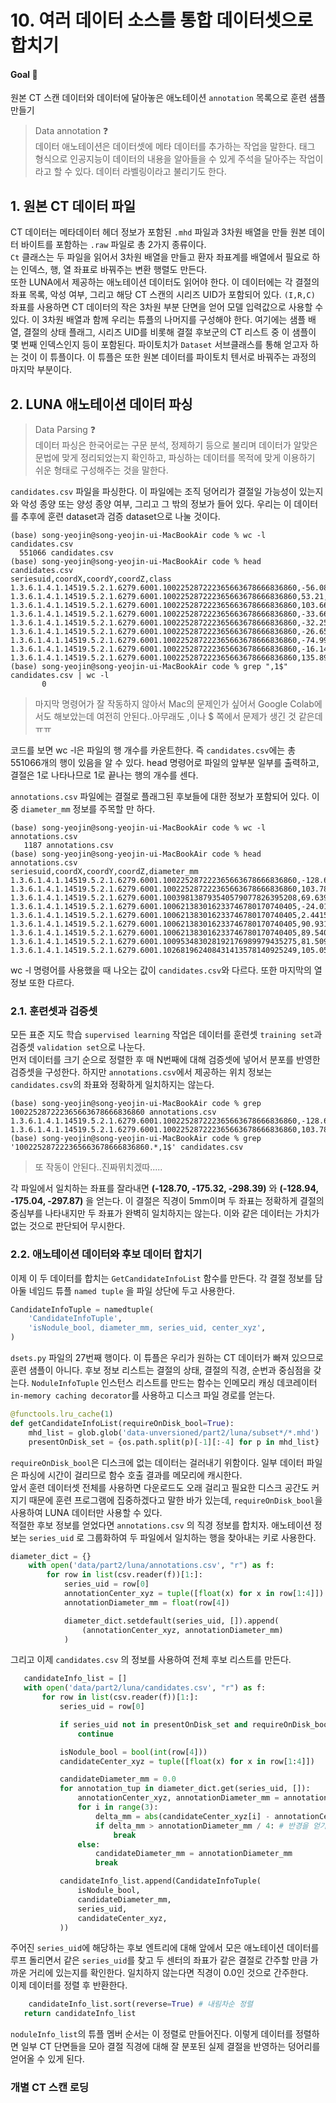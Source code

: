 # 10. 여러 데이터 소스를 통합 데이터셋으로 합치기

#### Goal 🏃  
원본 CT 스캔 데이터와 데이터에 달아놓은 애노테이션 `annotation` 목록으로 훈련 샘플 만들기  
> Data annotation ❓  
> 데이터 애노테이션은 데이터셋에 메타 데이터를 추가하는 작업을 말한다. 태그 형식으로 인공지능이 데이터의 내용을 알아들을 수 있게 주석을 달아주는 작업이라고 할 수 있다. 데이터 라벨링이라고 불리기도 한다.

## 1. 원본 CT 데이터 파일

CT 데이터는 메타데이터 헤더 정보가 포함된 `.mhd` 파일과 3차원 배열을 만들 원본 데이터 바이트를 포함하는 `.raw` 파일로 총 2가지 종류이다.  
`Ct` 클래스는 두 파일을 읽어서 3차원 배열을 만들고 환자 좌표계를 배열에서 필요로 하는 인덱스, 행, 열 좌표로 바꿔주는 변환 행렬도 만든다.  
또한 LUNA에서 제공하는 애노테이션 데이터도 읽어야 한다. 이 데이터에는 각 결절의 좌표 목록, 악성 여부, 그리고 해당 CT 스캔의 시리즈 UID가 포함되어 있다. 
`(I,R,C)` 좌표를 사용하면 CT 데이터의 작은 3차원 부분 단면을 얻어 모델 입력값으로 사용할 수 있다. 이 3차원 배열과 함께 우리는 튜플의 나머지를 구성해야 한다. 여기에는 샘플 배열, 결절의 상태 플래그, 시리즈 UID를 비롯해 결절 후보군의 CT 리스트 중 이 샘플이 몇 번째 인덱스인지 등이 포함된다. 파이토치가 `Dataset` 서브클래스를 통해 얻고자 하는 것이 이 튜플이다. 이 튜플은 또한 원본 데이터를 파이토치 텐서로 바꿔주는 과정의 마지막 부분이다.  

## 2. LUNA 애노테이션 데이터 파싱
> Data Parsing ❓  
> 데이터 파싱은 한국어로는 구문 분석, 정제하기 등으로 불리며 데이터가 알맞은 문법에 맞게 정리되었는지 확인하고, 파싱하는 데이터를 목적에 맞게 이용하기 쉬운 형태로 구성해주는 것을 말한다.  
  
`candidates.csv` 파일을 파싱한다. 이 파일에는 조직 덩어리가 결절일 가능성이 있는지와 악성 종양 또는 양성 종양 여부, 그리고 그 밖의 정보가 들어 있다. 우리는 이 데이터를 추후에 훈련 dataset과 검증 dataset으로 나눌 것이다.  
```console
(base) song-yeojin@song-yeojin-ui-MacBookAir code % wc -l candidates.csv
  551066 candidates.csv
(base) song-yeojin@song-yeojin-ui-MacBookAir code % head candidates.csv
seriesuid,coordX,coordY,coordZ,class
1.3.6.1.4.1.14519.5.2.1.6279.6001.100225287222365663678666836860,-56.08,-67.85,-311.92,0
1.3.6.1.4.1.14519.5.2.1.6279.6001.100225287222365663678666836860,53.21,-244.41,-245.17,0
1.3.6.1.4.1.14519.5.2.1.6279.6001.100225287222365663678666836860,103.66,-121.8,-286.62,0
1.3.6.1.4.1.14519.5.2.1.6279.6001.100225287222365663678666836860,-33.66,-72.75,-308.41,0
1.3.6.1.4.1.14519.5.2.1.6279.6001.100225287222365663678666836860,-32.25,-85.36,-362.51,0
1.3.6.1.4.1.14519.5.2.1.6279.6001.100225287222365663678666836860,-26.65,-203.07,-165.07,0
1.3.6.1.4.1.14519.5.2.1.6279.6001.100225287222365663678666836860,-74.99,-114.79,-311.92,0
1.3.6.1.4.1.14519.5.2.1.6279.6001.100225287222365663678666836860,-16.14,-248.61,-239.55,0
1.3.6.1.4.1.14519.5.2.1.6279.6001.100225287222365663678666836860,135.89,-141.41,-252.2,0
(base) song-yeojin@song-yeojin-ui-MacBookAir code % grep ",1$" candidates.csv | wc -l
       0
 ```
> 마지막 명령어가 잘 작동하지 않아서 Mac의 문제인가 싶어서 Google Colab에서도 해보았는데 여전히 안된다..아무래도 ,이나 $ 쪽에서 문제가 생긴 것 같은데 ㅠㅠ  
  
  코드를 보면 wc -l은 파일의 행 개수를 카운트한다. 즉 `candidates.csv`에는 총 551066개의 행이 있음을 알 수 있다. head 명령어로 파일의 앞부분 일부를 출력하고, 결절은 1로 나타나므로 1로 끝나는 행의 개수를 센다. 
 
 `annotations.csv` 파일에는 결절로 플래그된 후보들에 대한 정보가 포함되어 있다. 이 중 `diameter_mm` 정보를 주목할 만 하다. 
 ```console
 (base) song-yeojin@song-yeojin-ui-MacBookAir code % wc -l annotations.csv
    1187 annotations.csv
(base) song-yeojin@song-yeojin-ui-MacBookAir code % head annotations.csv
seriesuid,coordX,coordY,coordZ,diameter_mm
1.3.6.1.4.1.14519.5.2.1.6279.6001.100225287222365663678666836860,-128.6994211,-175.3192718,-298.3875064,5.651470635
1.3.6.1.4.1.14519.5.2.1.6279.6001.100225287222365663678666836860,103.7836509,-211.9251487,-227.12125,4.224708481
1.3.6.1.4.1.14519.5.2.1.6279.6001.100398138793540579077826395208,69.63901724,-140.9445859,876.3744957,5.786347814
1.3.6.1.4.1.14519.5.2.1.6279.6001.100621383016233746780170740405,-24.0138242,192.1024053,-391.0812764,8.143261683
1.3.6.1.4.1.14519.5.2.1.6279.6001.100621383016233746780170740405,2.441546798,172.4648812,-405.4937318,18.54514997
1.3.6.1.4.1.14519.5.2.1.6279.6001.100621383016233746780170740405,90.93171321,149.0272657,-426.5447146,18.20857028
1.3.6.1.4.1.14519.5.2.1.6279.6001.100621383016233746780170740405,89.54076865,196.4051593,-515.0733216,16.38127631
1.3.6.1.4.1.14519.5.2.1.6279.6001.100953483028192176989979435275,81.50964574,54.9572186,-150.3464233,10.36232088
1.3.6.1.4.1.14519.5.2.1.6279.6001.102681962408431413578140925249,105.0557924,19.82526014,-91.24725078,21.08961863
```   
wc -l 명령어를 사용했을 때 나오는 값이 `candidates.csv`와 다르다. 또한 마지막의 열 정보 또한 다르다. 
   
   
### 2.1. 훈련셋과 검증셋   
모든 표준 지도 학습 `supervised learning` 작업은 데이터를 훈련셋 `training set`과 검증셋 `validation set`으로 나눈다.  
먼저 데이터를 크기 순으로 정렬한 후 매 N번째에 대해 검증셋에 넣어서 분포를 반영한 검증셋을 구성한다. 하지만 `annotations.csv`에서 제공하는 위치 정보는 `candidates.csv`의 좌표와 정확하게 일치하지는 않는다.  
```console
(base) song-yeojin@song-yeojin-ui-MacBookAir code % grep 100225287222365663678666836860 annotations.csv
1.3.6.1.4.1.14519.5.2.1.6279.6001.100225287222365663678666836860,-128.6994211,-175.3192718,-298.3875064,5.651470635
1.3.6.1.4.1.14519.5.2.1.6279.6001.100225287222365663678666836860,103.7836509,-211.9251487,-227.12125,4.224708481
(base) song-yeojin@song-yeojin-ui-MacBookAir code % grep '100225287222365663678666836860.*,1$' candidates.csv
```  
> 또 작동이 안된다..진짜뮈치겠따.....   

각 파일에서 일치하는 좌표를 잘라내면 **(-128.70, -175.32, -298.39)** 와 **(-128.94, -175.04, -297.87)** 을 얻는다. 이 결절은 직경이 5mm이며 두 좌표는 정확하게 결절의 중심부를 나타내지만 두 좌표가 완벽히 일치하지는 않는다. 이와 같은 데이터는 가치가 없는 것으로 판단되어 무시한다.
  
### 2.2. 애노테이션 데이터와 후보 데이터 합치기

이제 이 두 데이터를 합치는 `GetCandidateInfoList` 함수를 만든다. 각 결절 정보를 담아둘 네임드 튜플 `named tuple` 을 파일 상단에 두고 사용한다. 
```python
CandidateInfoTuple = namedtuple(
    'CandidateInfoTuple',
    'isNodule_bool, diameter_mm, series_uid, center_xyz',
)
```   
`dsets.py` 파일의 27번째 행이다. 이 튜플은 우리가 원하는 CT 데이터가 빠져 있으므로 훈련 샘플이 아니다. 
후보 정보 리스트는 결절의 상태, 결절의 직경, 순번과 중심점을 갖는다. `NoduleInfoTuple` 인스턴스 리스트를 만드는 함수는 인메모리 캐싱 데코레이터 `in-memory caching decorator`를 사용하고 디스크 파일 경로를 얻는다.
```python
@functools.lru_cache(1)
def getCandidateInfoList(requireOnDisk_bool=True):
    mhd_list = glob.glob('data-unversioned/part2/luna/subset*/*.mhd')
    presentOnDisk_set = {os.path.split(p)[-1][:-4] for p in mhd_list}
```
`requireOnDisk_bool`은 디스크에 없는 데이터는 걸러내기 위함이다. 일부 데이터 파일은 파싱에 시간이 걸리므로 함수 호출 결과를 메모리에 캐시한다.  
앞서 훈련 데이터셋 전체를 사용하면 다운로드도 오래 걸리고 필요한 디스크 공간도 커지기 때문에 훈련 프로그램에 집중하겠다고 말한 바가 있는데, `requireOnDisk_bool`을 사용하여 LUNA 데이터만 사용할 수 있다.   
적절한 후보 정보를 얻었다면 `annotations.csv` 의 직경 정보를 합치자. 애노테이션 정보는 `series_uid` 로 그룹화하여 두 파일에서 일치하는 행을 찾아내는 키로 사용한다.
```python
diameter_dict = {}
    with open('data/part2/luna/annotations.csv', "r") as f:
        for row in list(csv.reader(f))[1:]:
            series_uid = row[0]
            annotationCenter_xyz = tuple([float(x) for x in row[1:4]])
            annotationDiameter_mm = float(row[4])

            diameter_dict.setdefault(series_uid, []).append(
                (annotationCenter_xyz, annotationDiameter_mm)
            )
 ```  
 그리고 이제 `candidates.csv` 의 정보를 사용하여 전체 후보 리스트를 만든다.   
 ```python
    candidateInfo_list = []
    with open('data/part2/luna/candidates.csv', "r") as f:
        for row in list(csv.reader(f))[1:]:
            series_uid = row[0]

            if series_uid not in presentOnDisk_set and requireOnDisk_bool: #series_uid가 없으면 서브셋엔 있지만 디스크엔 없어서 건너뜀
                continue

            isNodule_bool = bool(int(row[4]))
            candidateCenter_xyz = tuple([float(x) for x in row[1:4]])

            candidateDiameter_mm = 0.0
            for annotation_tup in diameter_dict.get(series_uid, []):
                annotationCenter_xyz, annotationDiameter_mm = annotation_tup
                for i in range(3):
                    delta_mm = abs(candidateCenter_xyz[i] - annotationCenter_xyz[i])
                    if delta_mm > annotationDiameter_mm / 4: # 반경을 얻기 위해 직경을 2로 나누고 결절 센터가 크기 기준으로 떨어진 정도를 반지름의 절반 길이를 기준으로 판정
                        break
                else:
                    candidateDiameter_mm = annotationDiameter_mm
                    break

            candidateInfo_list.append(CandidateInfoTuple(
                isNodule_bool,
                candidateDiameter_mm,
                series_uid,
                candidateCenter_xyz,
            ))
 ```   
 주어진 `series_uid`에 해당하는 후보 엔트리에 대해 앞에서 모은 애노테이션 데이터를 루프 돌리면서 같은 `series_uid`를 찾고 두 센터의 좌표가 같은 결절로 간주할 만큼 가까운 거리에 있는지를 확인한다. 일치하지 않는다면 직경이 0.0인 것으로 간주한다.  
 이제 데이터를 정렬 후 반환한다.
 ```python
     candidateInfo_list.sort(reverse=True) # 내림차순 정렬
    return candidateInfo_list
  ```   
  `noduleInfo_list`의 튜플 멤버 순서는 이 정렬로 만들어진다. 이렇게 데이터를 정렬하면 일부 CT 단면들을 모아 결절 직경에 대해 잘 분포된 실제 결절을 반영하는 덩어리를 얻어올 수 있게 된다.   
  ### 개별 CT 스캔 로딩
  
  
